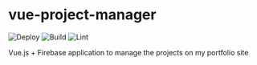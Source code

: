 # vue-project-manager
![Deploy](https://github.com/woodRock/vue-project-manager/workflows/Deploy/badge.svg)
![Build](https://github.com/woodRock/vue-project-manager/workflows/Build/badge.svg)
![Lint](https://github.com/woodRock/vue-project-manager/workflows/Lint/badge.svg)

Vue.js + Firebase application to manage the projects on my portfolio site

